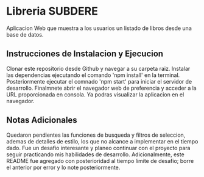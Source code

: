 # Libreria SUBDERE

Aplicacion Web que muestra a los usuarios un listado de libros desde una base de datos.

## Instrucciones de Instalacion y Ejecucion

Clonar este repositorio desde Github y navegar a su carpeta raiz. 
Instalar las dependencias ejecutando el comando 'npm install' en la terminal.
Posteriormente ejecutar el comnado 'npm start' para iniciar el servidor de desarrollo.
Finalmnete abrir el navegador web de preferencia y acceder a la URL proporcionada en consola.
Ya podras visualizar la aplicacion en el navegador.

## Notas Adicionales

Quedaron pendientes las funciones de busqueda y filtros de seleccion, ademas de detalles de estilo, 
los que no alcance a implementar en el tiempo dado. Fue un desafio interesante y planeo continuar con el 
proyecto para seguir practicando mis habilidades de desarrollo. 
Adicionalmente, este README fue agregado con posterioridad al tiempo limite de desafio; borre el anterior por error y lo note posteriormente. 



